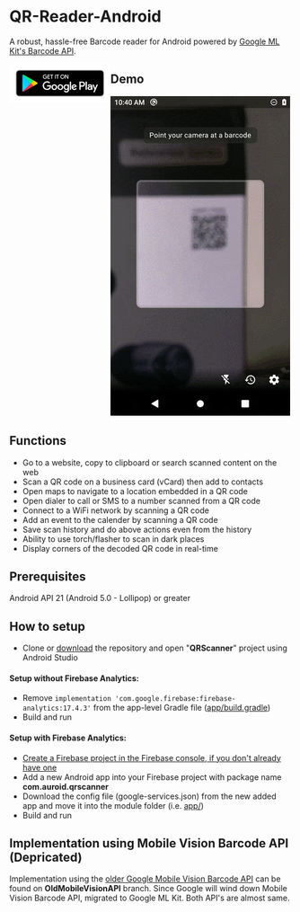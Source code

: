 # QR-Reader-Android
A robust, hassle-free Barcode reader for Android powered by [Google ML Kit's Barcode API](https://developers.google.com/ml-kit/vision/barcode-scanning/).

<a href="https://play.google.com/store/apps/details?id=com.auroid.qrscanner" rel="noopener noreferrer" target="_blank">
<img src="google-play-badge.png" style="float:left" width="180" /></a>



## Demo

![demo gif](demo.gif)

## Functions

- Go to a website, copy to clipboard or search scanned content on the web
- Scan a QR code on a business card (vCard) then add to contacts
- Open maps to navigate to a location embedded in a QR code
- Open dialer to call or SMS to a number scanned from a QR code
- Connect to a WiFi network by scanning a QR code
- Add an event to the calender by scanning a QR code
- Save scan history and do above actions even from the history
- Ability to use torch/flasher to scan in dark places
- Display corners of the decoded QR code in real-time

## Prerequisites

Android API 21 (Android 5.0 - Lollipop) or greater

## How to setup

* Clone or [download](https://github.com/amila93/QR-Reader-Android/archive/master.zip) the repository and open "**QRScanner**" project using Android Studio

#### Setup without Firebase Analytics:

* Remove `implementation 'com.google.firebase:firebase-analytics:17.4.3'` from the app-level Gradle file ([app/build.gradle](./QRScanner/app/build.gradle))
* Build and run

#### Setup with Firebase Analytics:

* [Create a Firebase project in the Firebase console, if you don't already have one](https://firebase.google.com/docs/android/setup)
* Add a new Android app into your Firebase project with package name **com.auroid.qrscanner**
* Download the config file (google-services.json) from the new added app and move it into the module folder (i.e. [app/](./QRScanner/app/))
* Build and run

## Implementation using Mobile Vision Barcode API (Depricated)

Implementation using the [older Google Mobile Vision Barcode API](https://developers.google.com/vision) can be found on **OldMobileVisionAPI** branch. Since Google will wind down Mobile Vision Barcode API, migrated to Google ML Kit. Both API's are almost same. 

